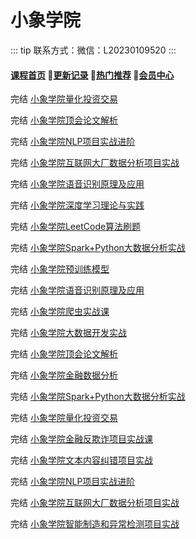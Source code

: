 # 小象学院

::: tip
联系方式：微信：L20230109520
:::

#### [**课程首页**](../../README.md) 💖[**更新记录**](./gxjl-2023.md) 💖[**热门推荐**](./rmtj.md) 💖[**会员中心**](./vip.md)

完结 [小象学院量化投资交易](https://vip.xxketang.com/p/t_pc/goods_pc_detail/goods_detail/p_6204d1e2e4b066e960840b47/)

完结 [小象学院顶会论文解析](https://vip.xxketang.com/p/t_pc/goods_pc_detail/goods_detail/p_6343de7ee4b00a4f374cdd24)

完结 [小象学院NLP项目实战进阶](https://vip.xxketang.com/p/t_pc/goods_pc_detail/goods_detail/p_61974e23e4b0c5aef3a1f49c)

完结 [小象学院互联网大厂数据分析项目实战](https://vip.xxketang.com/p/t_pc/goods_pc_detail/goods_detail/p_6306e9ade4b050af23adfdf8)

完结 [小象学院语音识别原理及应用](https://vip.xxketang.com/p/t_pc/goods_pc_detail/goods_detail/p_638eb800e4b030cacaf46314)

完结 [小象学院深度学习理论与实践](https://vip.xxketang.com/p/t_pc/goods_pc_detail/goods_detail/p_61aecbc8e4b02810c8ae92c2)

完结 [小象学院LeetCode算法刷题](https://vip.xxketang.com/p/t_pc/goods_pc_detail/goods_detail/p_61978a09e4b0c005c9921804)

完结 [小象学院Spark+Python大数据分析实战](https://vip.xxketang.com/p/t_pc/goods_pc_detail/goods_detail/p_619762b2e4b0c005c9920803)

完结 [小象学院预训练模型](https://vip.xxketang.com/p/t_pc/goods_pc_detail/goods_detail/p_6368b652e4b0edc794f1061e)

完结 [小象学院语音识别原理及应用](https://vip.xxketang.com/p/t_pc/goods_pc_detail/goods_detail/p_638eb800e4b030cacaf46314)

完结 [小象学院爬虫实战课](https://vip.xxketang.com/p/t_pc/goods_pc_detail/goods_detail/p_63563c6be4b0eca59c42bc7d)

完结 [小象学院大数据开发实战](https://vip.xxketang.com/p/t_pc/goods_pc_detail/goods_detail/p_637b64abe4b01126eaa944a6)

完结 [小象学院顶会论文解析](https://vip.xxketang.com/p/t_pc/goods_pc_detail/goods_detail/p_6343de7ee4b00a4f374cdd24)

完结 [小象学院金融数据分析](https://vip.xxketang.com/p/t_pc/goods_pc_detail/goods_detail/p_622079b6e4b04d7e2fd1c0c7)

完结 [小象学院Spark+Python大数据分析实战](https://vip.xxketang.com/p/t_pc/goods_pc_detail/goods_detail/p_619762b2e4b0c005c9920803)

完结 [小象学院量化投资交易](https://vip.xxketang.com/p/t_pc/goods_pc_detail/goods_detail/p_6204d1e2e4b066e960840b47)

完结 [小象学院金融反欺诈项目实战课](https://vip.xxketang.com/p/t_pc/goods_pc_detail/goods_detail/p_63f2e1eee4b02685a4463614)

完结 [小象学院文本内容纠错项目实战](https://vip.xxketang.com/p/t_pc/goods_pc_detail/goods_detail/p_62f5c0e2e4b0eca59c21ea80)

完结 [小象学院NLP项目实战进阶](https://vip.xxketang.com/p/t_pc/goods_pc_detail/goods_detail/p_61974e23e4b0c5aef3a1f49c)

完结 [小象学院互联网大厂数据分析项目实战](https://vip.xxketang.com/p/t_pc/goods_pc_detail/goods_detail/p_6306e9ade4b050af23adfdf8)

完结 [小象学院智能制造和异常检测项目实战](https://vip.xxketang.com/p/t_pc/goods_pc_detail/goods_detail/p_6258eff5e4b09dda125b21e0)